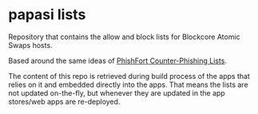 # papasi lists
Repository that contains the allow and block lists for Blockcore Atomic Swaps hosts.

Based around the same ideas of [PhishFort Counter-Phishing Lists](https://github.com/phishfort/phishfort-lists).

The content of this repo is retrieved during build process of the apps that relies on it and embedded directly into the apps. That means the lists are not updated on-the-fly, but whenever they are updated in the app stores/web apps are re-deployed.
